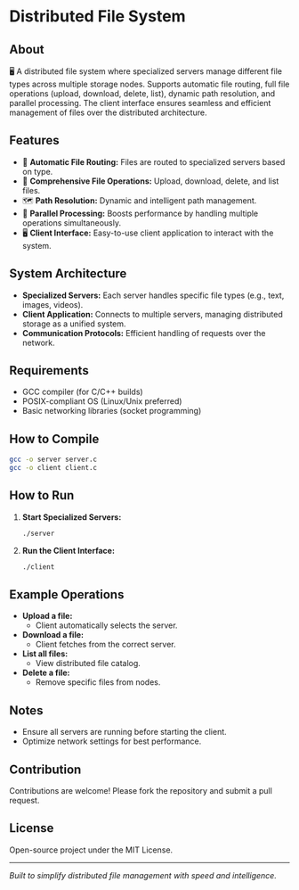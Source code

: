 # Distributed File System

## About
🖥️ A distributed file system where specialized servers manage different file types across multiple storage nodes. Supports automatic file routing, full file operations (upload, download, delete, list), dynamic path resolution, and parallel processing. The client interface ensures seamless and efficient management of files over the distributed architecture.

## Features
- 🚀 **Automatic File Routing:** Files are routed to specialized servers based on type.
- 📂 **Comprehensive File Operations:** Upload, download, delete, and list files.
- 🗺️ **Path Resolution:** Dynamic and intelligent path management.
- 🧵 **Parallel Processing:** Boosts performance by handling multiple operations simultaneously.
- 🖥️ **Client Interface:** Easy-to-use client application to interact with the system.

## System Architecture
- **Specialized Servers:** Each server handles specific file types (e.g., text, images, videos).
- **Client Application:** Connects to multiple servers, managing distributed storage as a unified system.
- **Communication Protocols:** Efficient handling of requests over the network.

## Requirements
- GCC compiler (for C/C++ builds)
- POSIX-compliant OS (Linux/Unix preferred)
- Basic networking libraries (socket programming)

## How to Compile
```bash
gcc -o server server.c
gcc -o client client.c
```

## How to Run
1. **Start Specialized Servers:**
    ```bash
    ./server
    ```
2. **Run the Client Interface:**
    ```bash
    ./client
    ```

## Example Operations
- **Upload a file:**
  - Client automatically selects the server.
- **Download a file:**
  - Client fetches from the correct server.
- **List all files:**
  - View distributed file catalog.
- **Delete a file:**
  - Remove specific files from nodes.

## Notes
- Ensure all servers are running before starting the client.
- Optimize network settings for best performance.

## Contribution
Contributions are welcome! Please fork the repository and submit a pull request.

## License
Open-source project under the MIT License.

---

*Built to simplify distributed file management with speed and intelligence.*

